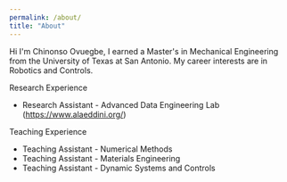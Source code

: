 ```yaml
---
permalink: /about/
title: "About"
---
```


Hi I'm Chinonso Ovuegbe, I earned a Master's in Mechanical Engineering from the University of Texas at San Antonio. My career interests are in Robotics and Controls. 

Research Experience 
- Research Assistant - Advanced Data Engineering Lab (https://www.alaeddini.org/)


Teaching Experience
- Teaching Assistant - Numerical Methods 
- Teaching Assistant - Materials Engineering
- Teaching Assistant - Dynamic Systems and Controls 

